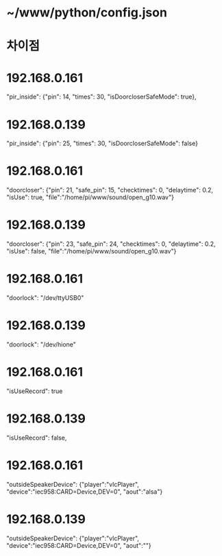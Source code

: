 # ~/www/python/config.json
# 차이점

# 192.168.0.161
"pir_inside": {"pin": 14, "times": 30, "isDoorcloserSafeMode": true},

# 192.168.0.139
"pir_inside": {"pin": 25, "times": 30, "isDoorcloserSafeMode": false}


# 192.168.0.161
"doorcloser": {"pin": 21, "safe_pin": 15, "checktimes": 0, "delaytime": 0.2, "isUse": true, "file":"/home/pi/www/sound/open_g10.wav"}

# 192.168.0.139
"doorcloser": {"pin": 23, "safe_pin": 24, "checktimes": 0, "delaytime": 0.2, "isUse": false, "file":"/home/pi/www/sound/open_g10.wav"}


# 192.168.0.161
"doorlock": "/dev/ttyUSB0"

# 192.168.0.139
"doorlock": "/dev/hione"


# 192.168.0.161
"isUseRecord": true

# 192.168.0.139
"isUseRecord": false,


# 192.168.0.161
"outsideSpeakerDevice": {"player":"vlcPlayer", "device":"iec958:CARD=Device,DEV=0", "aout":"alsa"}

# 192.168.0.139
"outsideSpeakerDevice": {"player":"vlcPlayer", "device":"iec958:CARD=Device,DEV=0", "aout":""}



